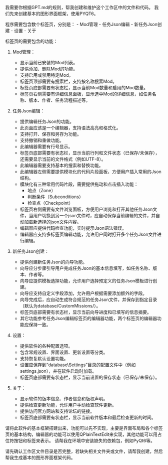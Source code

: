 我需要你根据GPT.md的规则，帮我创建和维护这个工作区中的文件和代码。
我们先来创建基本的图形界面框架，使用PYQT6。

程序需要包含数个标签页，分别是：
    - Mod管理
    - 任务Json编辑
    - 新任务Json创建
    - 设置
    - 关于

标签页的需要包含的功能：
1. Mod管理：
    - 显示当前已安装的Mod列表。
    - 提供添加、删除Mod的功能。
    - 支持启用或禁用特定Mod。
    - 标签页顶部需要有搜索栏，支持按名称搜索Mod。
    - 标签页底部需要有状态栏，显示当前Mod数量和启用的Mod数量。
    - 标签页右侧需要有详细信息面板，显示选中Mod的详细信息，如任务名称、版本、作者、任务流程描述等。
2. 任务Json编辑：
    - 提供编辑任务Json的功能。
    - 此页面应该是一个编辑器，支持语法高亮和格式化。
    - 支持打开、保存和另存为功能。
    - 支持撤销和重做功能。
    - 此编辑器需要有行号显示。
    - 标签页底部需要有状态栏，显示当前行列和文件状态（已保存/未保存），还需要显示当前的文件格式（例如UTF-8）。
    - 此编辑器需要支持基本的搜索和替换功能。
    - 此编辑器左侧需要提供模块化的代码片段面板，方便用户插入常用的Json结构。
    - 模块化有三种常用代码片段，需要提供拖动和点击插入功能：
        - 地点（Zone）
        - 判断条件（Subconditions）
        - 检查点（Checkpoint）
    - 标签页右侧需要有文件浏览面板，方便用户浏览和打开其他任务Json文件，当用户切换到另一个json文件时，应自动保存当前编辑的文件，并自动加载新选择的json文件内容。
    - 编辑器应提供代码检查功能，实时提示Json语法错误。
    - 编辑器应支持多标签页编辑功能，允许用户同时打开多个任务Json文件进行编辑。
3. 新任务Json创建：
    - 提供创建新任务Json的向导功能。
    - 向导应分步骤引导用户完成任务Json的基本信息填写，如任务名称、版本、作者等。
    - 向导应提供模板选择功能，允许用户选择预定义的任务Json模板进行创建。
    - 向导应支持自定义字段添加，允许用户根据需要添加额外的字段。
    - 向导完成后，应自动生成符合规范的任务Json文件，并保存到指定目录（默认为database/CustomMissions/）。
    - 标签页底部需要有状态栏，显示当前向导进度和已填写的信息摘要。
    - 其它功能参考任务Json编辑标签页的编辑器功能，两个标签页的编辑器功能应保持一致。
4. 设置：
    - 提供软件的各种配置选项。
    - 包含常规设置、界面设置、更新设置等分类。
    - 支持恢复默认设置功能。
    - 设置应保存到“database\Settings”目录的配置文件中（例如settings.json），并在软件启动时加载。
    - 标签页底部需要有状态栏，显示当前设置的保存状态（已保存/未保存）。

5. 关于：
    - 显示软件的版本信息、作者信息和版权声明。
    - 提供检查更新功能，允许用户手动检查软件更新。
    - 提供访问官方网站和支持论坛的链接。
    - 标签页底部需要有状态栏，显示当前软件版本和最后检查更新的时间。

请将此软件的基本框架搭建出来，功能可以先不实现，主要是界面布局和各个标签页的基本结构，编辑器的功能可以使用QPlainTextEdit来实现，其他功能可以用占位符按钮和标签来表示。
请帮我在环境中安装缺失的依赖包，例如PyQt6等。

请先确认工作区文件目录是否完整，若缺失相关文件夹或文件，请帮我创建，然后帮我生成基本的图形界面框架代码。


